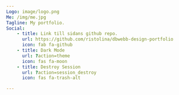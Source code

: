 ```yaml
---
Logo: image/logo.png
Me: /img/me.jpg
Tagline: My portfolio.
Social:
    - title: Link till sidans github repo.
      url: https://github.com/ristolina/dbwebb-design-portfolio
      icon: fab fa-github
    - title: Dark Mode
      url: ?action=theme
      icon: fas fa-moon
    - title: Destroy Session
      url: ?action=session_destroy
      icon: fas fa-trash-alt

---
```

